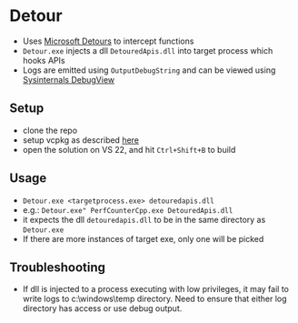 # Detour

+ Uses [Microsoft Detours](https://github.com/microsoft/Detours) to intercept functions
+ `Detour.exe` injects a dll `DetouredApis.dll` into target process which hooks APIs
+ Logs are emitted using `OutputDebugString` and can be viewed using [Sysinternals DebugView](https://learn.microsoft.com/en-us/sysinternals/downloads/debugview)

## Setup

+ clone the repo
+ setup vcpkg as described [here](https://learn.microsoft.com/en-us/vcpkg/get_started/get-started-msbuild?pivots=shell-cmd)
+ open the solution on VS 22, and hit `Ctrl+Shift+B` to build

## Usage

+ `Detour.exe <targetprocess.exe> detouredapis.dll`
+ e.g.: `Detour.exe" PerfCounterCpp.exe DetouredApis.dll`
+ it expects the dll `detouredapis.dll` to be in the same directory as `Detour.exe`
+ If there are more instances of target exe, only one will be picked

## Troubleshooting

+ If dll is injected to a process executing with low privileges, it may fail to write logs to c:\windows\temp directory. Need to ensure that either log directory has access or use debug output.
